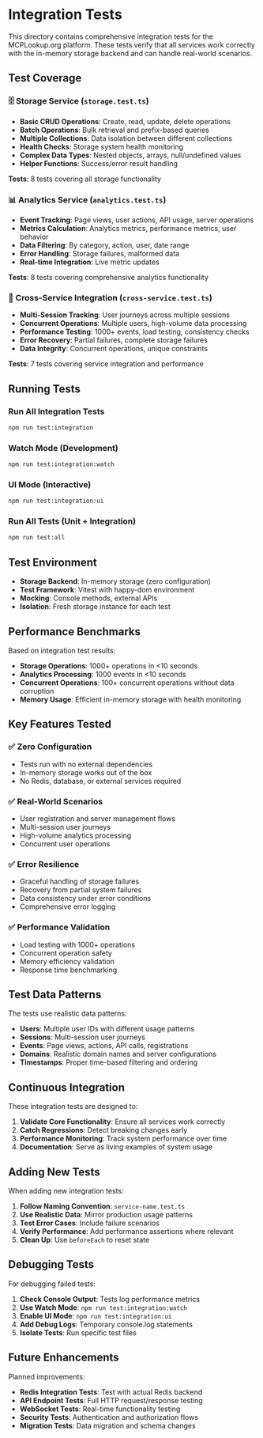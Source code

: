 # Integration Tests

This directory contains comprehensive integration tests for the MCPLookup.org platform. These tests verify that all services work correctly with the in-memory storage backend and can handle real-world scenarios.

## Test Coverage

### 🗄️ Storage Service (`storage.test.ts`)
- **Basic CRUD Operations**: Create, read, update, delete operations
- **Batch Operations**: Bulk retrieval and prefix-based queries
- **Multiple Collections**: Data isolation between different collections
- **Health Checks**: Storage system health monitoring
- **Complex Data Types**: Nested objects, arrays, null/undefined values
- **Helper Functions**: Success/error result handling

**Tests**: 8 tests covering all storage functionality

### 📊 Analytics Service (`analytics.test.ts`)
- **Event Tracking**: Page views, user actions, API usage, server operations
- **Metrics Calculation**: Analytics metrics, performance metrics, user behavior
- **Data Filtering**: By category, action, user, date range
- **Error Handling**: Storage failures, malformed data
- **Real-time Integration**: Live metric updates

**Tests**: 8 tests covering comprehensive analytics functionality

### 🔄 Cross-Service Integration (`cross-service.test.ts`)
- **Multi-Session Tracking**: User journeys across multiple sessions
- **Concurrent Operations**: Multiple users, high-volume data processing
- **Performance Testing**: 1000+ events, load testing, consistency checks
- **Error Recovery**: Partial failures, complete storage failures
- **Data Integrity**: Concurrent operations, unique constraints

**Tests**: 7 tests covering service integration and performance

## Running Tests

### Run All Integration Tests
```bash
npm run test:integration
```

### Watch Mode (Development)
```bash
npm run test:integration:watch
```

### UI Mode (Interactive)
```bash
npm run test:integration:ui
```

### Run All Tests (Unit + Integration)
```bash
npm run test:all
```

## Test Environment

- **Storage Backend**: In-memory storage (zero configuration)
- **Test Framework**: Vitest with happy-dom environment
- **Mocking**: Console methods, external APIs
- **Isolation**: Fresh storage instance for each test

## Performance Benchmarks

Based on integration test results:

- **Storage Operations**: 1000+ operations in <10 seconds
- **Analytics Processing**: 1000 events in <10 seconds
- **Concurrent Operations**: 100+ concurrent operations without data corruption
- **Memory Usage**: Efficient in-memory storage with health monitoring

## Key Features Tested

### ✅ Zero Configuration
- Tests run with no external dependencies
- In-memory storage works out of the box
- No Redis, database, or external services required

### ✅ Real-World Scenarios
- User registration and server management flows
- Multi-session user journeys
- High-volume analytics processing
- Concurrent user operations

### ✅ Error Resilience
- Graceful handling of storage failures
- Recovery from partial system failures
- Data consistency under error conditions
- Comprehensive error logging

### ✅ Performance Validation
- Load testing with 1000+ operations
- Concurrent operation safety
- Memory efficiency validation
- Response time benchmarking

## Test Data Patterns

The tests use realistic data patterns:

- **Users**: Multiple user IDs with different usage patterns
- **Sessions**: Multi-session user journeys
- **Events**: Page views, actions, API calls, registrations
- **Domains**: Realistic domain names and server configurations
- **Timestamps**: Proper time-based filtering and ordering

## Continuous Integration

These integration tests are designed to:

1. **Validate Core Functionality**: Ensure all services work correctly
2. **Catch Regressions**: Detect breaking changes early
3. **Performance Monitoring**: Track system performance over time
4. **Documentation**: Serve as living examples of system usage

## Adding New Tests

When adding new integration tests:

1. **Follow Naming Convention**: `service-name.test.ts`
2. **Use Realistic Data**: Mirror production usage patterns
3. **Test Error Cases**: Include failure scenarios
4. **Verify Performance**: Add performance assertions where relevant
5. **Clean Up**: Use `beforeEach` to reset state

## Debugging Tests

For debugging failed tests:

1. **Check Console Output**: Tests log performance metrics
2. **Use Watch Mode**: `npm run test:integration:watch`
3. **Enable UI Mode**: `npm run test:integration:ui`
4. **Add Debug Logs**: Temporary console.log statements
5. **Isolate Tests**: Run specific test files

## Future Enhancements

Planned improvements:

- **Redis Integration Tests**: Test with actual Redis backend
- **API Endpoint Tests**: Full HTTP request/response testing
- **WebSocket Tests**: Real-time functionality testing
- **Security Tests**: Authentication and authorization flows
- **Migration Tests**: Data migration and schema changes
